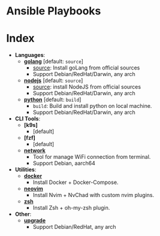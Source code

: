 # Ansible Playbooks

# Index
- **Languages**:
    - **[golang](https://github.com/mr-chelyshkin/environment/blob/main/roles/golang/README.md)** [default: `source`]
        - [source](https://github.com/mr-chelyshkin/environment/blob/main/roles/golang/tasks/source.yml): Install goLang from official sources
        - Support Debian/RedHat/Darwin, any arch
    - **[nodejs](https://github.com/mr-chelyshkin/environment/blob/main/roles/nodejs/README.md)** [default: `source`]
        - [source](https://github.com/mr-chelyshkin/environment/blob/main/roles/nodejs/tasks/source.yml): install NodeJS from official sources
        - Support Debian/RedHat/Darwin, any arch
    - **[python](https://github.com/mr-chelyshkin/environment/blob/main/roles/python/README.md)** [default: `build`]
        - `build`: Build and install python on local machine.
        - Support Debian/RedHat/Darwin, any arch
- **CLI Tools**:
    - **[k9s]**
        - [default]
    - **[fzf]**
        - [default]
    - **[network](https://github.com/mr-chelyshkin/rpi4_network_controller/blob/main/README.md)**
      - Tool for manage WiFi connection from terminal.
      - Support Debian, aarch64
- **Utilities**:
    - **[docker](https://github.com/mr-chelyshkin/environment/blob/main/roles/docker/README.md)**
      - Install Docker + Docker-Compose.
    - **[neovim](https://github.com/mr-chelyshkin/environment/blob/main/roles/nvim/README.md)**
      - Install Nvim + NvChad with custom nvim plugins.
    - **[zsh](https://github.com/mr-chelyshkin/environment/blob/main/roles/zsh/README.md)** 
      - Install Zsh + oh-my-zsh plugin.
- **Other**:
  - **[upgrade](https://github.com/mr-chelyshkin/environment/tree/main/roles/upgrade)**
    - Support Debian/RedHat, any arch

